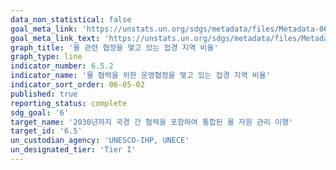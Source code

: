 ```yaml
---
data_non_statistical: false
goal_meta_link: 'https://unstats.un.org/sdgs/metadata/files/Metadata-06-05-02.pdf'
goal_meta_link_text: 'https://unstats.un.org/sdgs/metadata/files/Metadata-06-05-02.pdf'
graph_title: '물 관련 협정을 맺고 있는 접경 지역 비율'
graph_type: line
indicator_number: 6.5.2
indicator_name: '물 협력을 위한 운영협정을 맺고 있는 접경 지역 비율'
indicator_sort_order: 06-05-02
published: true
reporting_status: complete
sdg_goal: '6'
target_name: '2030년까지 국경 간 협력을 포함하여 통합된 물 자원 관리 이행'
target_id: '6.5'
un_custodian_agency: 'UNESCO-IHP, UNECE'
un_designated_tier: 'Tier I'
---
```

